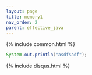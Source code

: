 ```yaml
---
layout: page
title: memory1
nav_order: 2
parent: effective_java
---
```

{% include common.html %}


```java
System.out.println("asdfsadf");
```
{% include disqus.html %}
